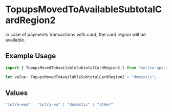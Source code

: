 # TopupsMovedToAvailableSubtotalCardRegion2

In case of payments transactions with card, the card region will be available.

## Example Usage

```typescript
import { TopupsMovedToAvailableSubtotalCardRegion2 } from "mollie-api-typescript/models/operations";

let value: TopupsMovedToAvailableSubtotalCardRegion2 = "domestic";
```

## Values

```typescript
"intra-eea" | "intra-eu" | "domestic" | "other"
```